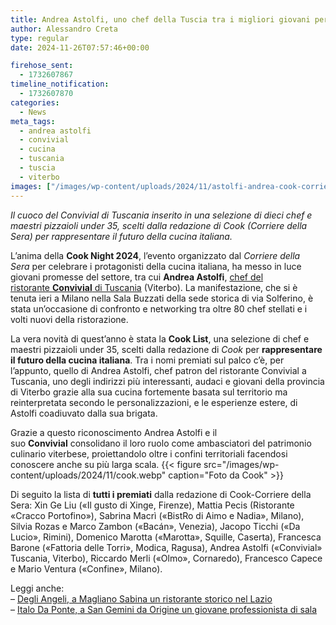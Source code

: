 ```yaml
---
title: Andrea Astolfi, uno chef della Tuscia tra i migliori giovani per la redazione di Cook
author: Alessandro Creta
type: regular
date: 2024-11-26T07:57:46+00:00

firehose_sent:
  - 1732607867
timeline_notification:
  - 1732607870
categories:
  - News
meta_tags:
  - andrea astolfi
  - convivial
  - cucina
  - tuscania
  - tuscia
  - viterbo
images: ["/images/wp-content/uploads/2024/11/astolfi-andrea-cook-corriere-tuscia.webp"]
---
```

_Il cuoco del Convivial di Tuscania inserito in una selezione di dieci chef e maestri pizzaioli under 35, scelti dalla redazione di Cook (Corriere della Sera) per rappresentare il futuro della cucina italiana._

L’anima della **Cook Night 2024**, l’evento organizzato dal _Corriere della Sera_ per celebrare i protagonisti della cucina italiana, ha messo in luce giovani promesse del settore, tra cui **Andrea Astolfi**, <a href="https://www.instagram.com/p/C0oPg2Ys07U/?utm_source=ig_web_copy_link&igsh=MzRlODBiNWFlZA==" target="_blank" rel="noreferrer noopener">chef del ristorante <strong>Convivial</strong> di Tuscania</a> (Viterbo). La manifestazione, che si è tenuta ieri a Milano nella Sala Buzzati della sede storica di via Solferino, è stata un’occasione di confronto e networking tra oltre 80 chef stellati e i volti nuovi della ristorazione.

La vera novità di quest’anno è stata la **Cook List**, una selezione di chef e maestri pizzaioli under 35, scelti dalla redazione di _Cook_ per **rappresentare il futuro della cucina italiana**. Tra i nomi premiati sul palco c&#8217;è, per l&#8217;appunto, quello di Andrea Astolfi, chef patron del ristorante Convivial a Tuscania, uno degli indirizzi più interessanti, audaci e giovani della provincia di Viterbo grazie alla sua cucina fortemente basata sul territorio ma reinterpretata secondo le personalizzazioni, e le esperienze estere, di Astolfi coadiuvato dalla sua brigata. 

Grazie a questo riconoscimento Andrea Astolfi e il suo **Convivial** consolidano il loro ruolo come ambasciatori del patrimonio culinario viterbese, proiettandolo oltre i confini territoriali facendosi conoscere anche su più larga scala. 
{{< figure src="/images/wp-content/uploads/2024/11/cook.webp" caption="Foto da Cook" >}}
 

Di seguito la lista di **tutti i premiati** dalla redazione di Cook-Corriere della Sera: Xin Ge Liu («Il gusto di Xinge, Firenze), Mattia Pecis (Ristorante «Cracco Portofino»), Sabrina Macrì («BistRo di Aimo e Nadia», Milano), Silvia Rozas e Marco Zambon («Bacán», Venezia), Jacopo Ticchi («Da Lucio», Rimini), Domenico Marotta («Marotta», Squille, Caserta), Francesca Barone («Fattoria delle Torri», Modica, Ragusa), Andrea Astolfi («Convivial» Tuscania, Viterbo), Riccardo Merli («Olmo», Cornaredo), Francesco Capece e Mario Ventura («Confine», Milano).

Leggi anche:  
&#8211; <a href="https://aleepepecom.wordpress.com/2024/11/21/degli-angeli-a-magliano-sabina-un-ristorante-storico-di-ottima-cucina/" target="_blank" rel="noreferrer noopener">Degli Angeli, a Magliano Sabina un ristorante storico nel Lazio</a>  
&#8211; <a href="https://aleepepecom.wordpress.com/2024/10/31/italo-da-ponte-a-san-gemini-un-giovane-professionista-guida-la-sala-di-origine/" target="_blank" rel="noreferrer noopener">Italo Da Ponte, a San Gemini da Origine un giovane professionista di sala</a>